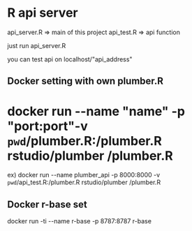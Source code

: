 
# R api server


api_server.R => main of this project
api_test.R => api function

just run api_server.R

you can test api on localhost/"api_address"


## Docker setting with own plumber.R
# docker run --name "name" -p "port:port"-v `pwd`/plumber.R:/plumber.R rstudio/plumber /plumber.R

ex) docker run --name plumber_api -p 8000:8000 -v `pwd`/api_test.R:/plumber.R rstudio/plumber /plumber.R

## Docker r-base set
docker run -ti --name r-base -p 8787:8787 r-base
